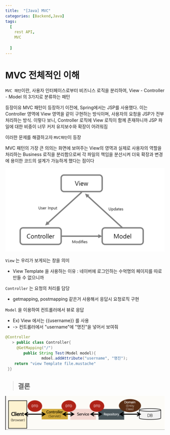 ```yaml
---
title:  "[Java] MVC"
categories: [Backend,Java]
tags:
  [
    rest API,
    MVC

  ] 
---
```



# MVC 전체적인 이해
`MVC 패턴`이란, 사용자 인터페이스로부터 비즈니스 로직을 분리하여, View - Controller - Model 의 3가지로 분류하는 패턴

등장이유
MVC 패턴이 등장하기 이전에, Spring에서는 JSP를 사용했다. 이는 Controller 영역에 View 영역을 같이 구현하는 방식이며, 사용자의 요청을 JSP가 전부 처리하는 방식.
이렇다 보니, Controller 로직에 View 로직이 함께 존재하니까 JSP 파일에 대한 비중이 너무 커저 유지보수와 확장이 어려워짐

이러한 문제를 해결하고자 `MVC패턴`이 등장

MVC 패턴의 가장 큰 의의는 화면에 보여주는 View의 영역과 실제로 사용자의 역할을 처리하는 Business 로직을 분리함으로써 각 파일의 책임을 분산시켜 더욱 확장과 변경에 용이한 코드의 설계가 가능하게 했다는 점이다

![](/assets/img/스크린샷%202025-01-31%20오후%204.56.10.png)

`View` 는 우리가 보게되는 창을 의미 
  * View Template 을 사용하는 이유 : 네이버에 로그인하는 수억명의 페이지를 따로 만들 수 없으니까

`Controller` 는 요청의 처리를 담당
  * getmapping, postmapping 같은거 사용해서 응답시 요청로직 구현

`Model` 을 이용하여 컨트롤러에서 뷰로 응답
  * Ex) View 에서는 {{username}} 를 사용 
  * -> 컨트롤러에서 "username"에 "명진"을 넣어서 보여줘 
```java
@Controller
   > public class Controller{
  	 @GetMapping("/")
		public String Test(Model model){
		 		mdoel.addAttribute("username", "명진");
	return "view Template file.mustache"
 }}
```

> ## 결론 

![](/assets/img/스크린샷%202025-01-31%20오후%205.09.14.png)

